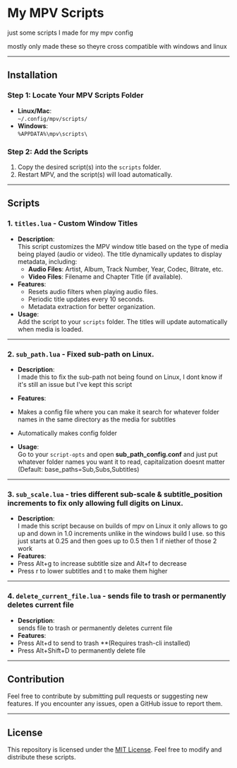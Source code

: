 # My MPV Scripts

just some scripts I made for my mpv config 

mostly only made these so theyre cross compatible with windows and linux

---

## Installation

### Step 1: Locate Your MPV Scripts Folder

- **Linux/Mac**:  
  `~/.config/mpv/scripts/`
- **Windows**:  
  `%APPDATA%\mpv\scripts\`

### Step 2: Add the Scripts

1. Copy the desired script(s) into the `scripts` folder.
2. Restart MPV, and the script(s) will load automatically.

---

## Scripts

### 1. **`titles.lua`** - Custom Window Titles

- **Description**:  
  This script customizes the MPV window title based on the type of media being played (audio or video). The title dynamically updates to display metadata, including:
  - **Audio Files**: Artist, Album, Track Number, Year, Codec, Bitrate, etc.
  - **Video Files**: Filename and Chapter Title (if available).
- **Features**:  
  - Resets audio filters when playing audio files.
  - Periodic title updates every 10 seconds.
  - Metadata extraction for better organization.
- **Usage**:  
  Add the script to your `scripts` folder. The titles will update automatically when media is loaded.

---

### 2. **`sub_path.lua`** - Fixed sub-path on Linux.

- **Description**:  
  I made this to fix the sub-path not being found on Linux, I dont know if it's still an issue but I've kept this script
- **Features**:  
-  Makes a config file where you can make it search for whatever folder names in the same directory as the media for subtitles
- Automatically makes config folder

- **Usage**:  
  Go to your `script-opts` and open **sub_path_config.conf** and just put whatever folder names you want it to read, capitalization doesnt matter (Default: base_paths=Sub,Subs,Subtitles)

---

### 3. **`sub_scale.lua`** - tries different sub-scale & subtitle_position increments to fix only allowing full digits on Linux.

- **Description**:  
  I made this script because on builds of mpv on Linux it only allows to go up and down in 1.0 increments unlike in the windows build I use. so this just starts at 0.25 and then goes up to 0.5 then 1 if niether of those 2 work
- **Features**:  
- Press Alt+g to increase subtitle size and Alt+f to decrease
- Press r to lower subtitles and t to make them higher

---

### 4. **`delete_current_file.lua`** - sends file to trash or permanently deletes current file

- **Description**:  
  sends file to trash or permanently deletes current file
- **Features**:  
- Press Alt+d to send to trash **(Requires trash-cli installed)
- Press Alt+Shift+D to permanently delete file

---

## Contribution

Feel free to contribute by submitting pull requests or suggesting new features. If you encounter any issues, open a GitHub issue to report them.

---

## License

This repository is licensed under the [MIT License](LICENSE). Feel free to modify and distribute these scripts.
